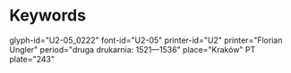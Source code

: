 # Keywords
glyph-id="U2-05_0222"
font-id="U2-05"
printer-id="U2"
printer="Florian Ungler"
period="druga drukarnia: 1521—1536"
place="Kraków"
PT plate="243"
